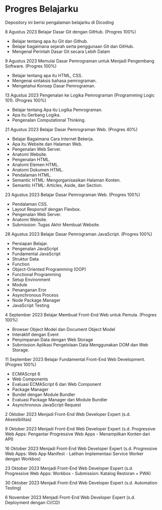 # Progres Belajarku
Depository ini berisi pengalaman belajarku di Dicoding

8 Agustus 2023
Belajar Dasar Git dengan GitHub. (Progres 100%)

* Belajar tentang apa itu Git dan Github.
* Belajar bagaimana sejarah serta penggunaan Git dan GitHub.
* Mengenal Perintah Dasar Git secara Lebih Dalam

9 Agustus 2023
Memulai Dasar Pemrograman untuk Menjadi Pengembang Software. (Progres 100%)

* Belajar tentang apa itu HTML, CSS.
* Mengenai sintaksis bahasa pemrograman.
* Mengetahui Konsep Dasar Pemrograman.

13 Agustus 2023
Pengenalan ke Logika Pemrograman (Programming Logic 101). (Progres 100%)

* Belajar tentang Apa itu Logika Pemrograman.
* Apa itu Gerbang Logika.
* Pengenalan Computational Thinking.

21 Agustus 2023
Belajar Dasar Pemrograman Web. (Progres 40%)

* Belajar Bagaimana Cara Internet Bekerja.
* Apa itu Website dan Halaman Web.
* Pengenalan Web Server.
* Anatomi Website.
* Pengenalan HTML.
* Anatomi Elemen HTML.
* Anatomi Dokumen HTML.
* Pendalaman HTML.
* Semantic HTML: Mengorganisasikan Halaman Konten.
* Semantic HTML: Articles, Aside, dan Section.


23 Agustus 2023
Belajar Dasar Pemrograman Web. (Progres 100%)

* Pendalaman CSS.
* Layout Responsif dengan Flexbox.
* Pengenalan Web Server.
* Anatomi Website.
* Submission: Tugas Akhir Membuat Website.


28 Agustus 2023
Belajar Dasar Pemrograman JavaScript. (Progres 100%)

* Persiapan Belajar.
* Pengenalan JavaScript
* Fundamental JavaScript
* Struktur Data
* Function
* Object-Oriented Programming (OOP)
* Functional Programming
* Setup Environment
* Module
* Penanganan Eror
* Asynchronous Process
* Node Package Manager
* JavaScript Testing


4 September 2023
Belajar Membuat Front-End Web untuk Pemula. (Progres 100%)

* Browser Object Model dan Document Object Model
* Interaktif dengan Event
* Penyimpanan Data dengan Web Storage
* Submission Aplikasi Pengelolaan Data Menggunakan DOM dan Web Storage.


11 September 2023
Belajar Fundamental Front-End Web Development. (Progres 100%)

* ECMAScript 6
* Web Components
* Evaluasi ECMAScript 6 dan Web Component
* Package Manager
* Bundel dengan Module Bundler
* Evaluasi Package Manager dan Module Bundler
* Asynchronous JavaScript Request


2 Oktober 2023
Menjadi Front-End Web Developer Expert (s.d. Aksesibilitas)


9 Oktober 2023
Menjadi Front-End Web Developer Expert (s.d. Progressive Web Apps: Pengantar Progressive Web Apps - Menampilkan Konten dari API)


16 Oktober 2023
Menjadi Front-End Web Developer Expert (s.d. Progressive Web Apps: Web App Manifest - Latihan Implementasi Service Worker dengan Workbox)


23 Oktober 2023
Menjadi Front-End Web Developer Expert (s.d. Progressive Web Apps: Workbox - Submission: Katalog Restoran + PWA)


30 Oktober 2023
Menjadi Front-End Web Developer Expert (s.d. Automation Testing)

6 November 2023
Menjadi Front-End Web Developer Expert (s.d. Deployment dengan CI/CD)